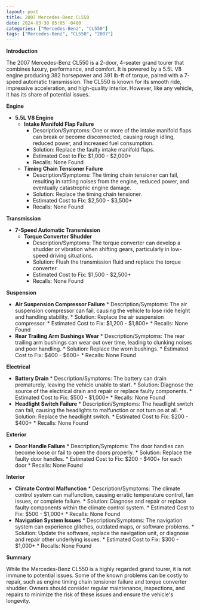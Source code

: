 ```yaml
---
layout: post
title: 2007 Mercedes-Benz CL550
date: 2024-03-30 05:05 -0400
categories: ["Mercedes-Benz", "CL550"]
tags: ["Mercedes-Benz", "CL550", "2007"]
---
```

**Introduction**

The 2007 Mercedes-Benz CL550 is a 2-door, 4-seater grand tourer that combines luxury, performance, and comfort. It is powered by a 5.5L V8 engine producing 382 horsepower and 391 lb-ft of torque, paired with a 7-speed automatic transmission. The CL550 is known for its smooth ride, impressive acceleration, and high-quality interior. However, like any vehicle, it has its share of potential issues.

**Engine**

* **5.5L V8 Engine**
    * **Intake Manifold Flap Failure**
        * Description/Symptoms: One or more of the intake manifold flaps can break or become disconnected, causing rough idling, reduced power, and increased fuel consumption.
        * Solution: Replace the faulty intake manifold flaps.
        * Estimated Cost to Fix: $1,000 - $2,000+
        * Recalls: None Found
    * **Timing Chain Tensioner Failure**
        * Description/Symptoms: The timing chain tensioner can fail, resulting in rattling noises from the engine, reduced power, and eventually catastrophic engine damage.
        * Solution: Replace the timing chain tensioner.
        * Estimated Cost to Fix: $2,500 - $3,500+
        * Recalls: None Found

**Transmission**

* **7-Speed Automatic Transmission**
    * **Torque Converter Shudder**
        * Description/Symptoms: The torque converter can develop a shudder or vibration when shifting gears, particularly in low-speed driving situations.
        * Solution: Flush the transmission fluid and replace the torque converter.
        * Estimated Cost to Fix: $1,500 - $2,500+
        * Recalls: None Found

**Suspension**

* **Air Suspension Compressor Failure**
        * Description/Symptoms: The air suspension compressor can fail, causing the vehicle to lose ride height and handling stability.
        * Solution: Replace the air suspension compressor.
        * Estimated Cost to Fix: $1,200 - $1,800+
        * Recalls: None Found
* **Rear Trailing Arm Bushings Wear**
        * Description/Symptoms: The rear trailing arm bushings can wear out over time, leading to clunking noises and poor handling.
        * Solution: Replace the worn bushings.
        * Estimated Cost to Fix: $400 - $600+
        * Recalls: None Found

**Electrical**

* **Battery Drain**
        * Description/Symptoms: The battery can drain prematurely, leaving the vehicle unable to start.
        * Solution: Diagnose the source of the electrical drain and repair or replace faulty components.
        * Estimated Cost to Fix: $500 - $1,000+
        * Recalls: None Found
* **Headlight Switch Failure**
        * Description/Symptoms: The headlight switch can fail, causing the headlights to malfunction or not turn on at all.
        * Solution: Replace the headlight switch.
        * Estimated Cost to Fix: $200 - $400+
        * Recalls: None Found

**Exterior**

* **Door Handle Failure**
        * Description/Symptoms: The door handles can become loose or fail to open the doors properly.
        * Solution: Replace the faulty door handles.
        * Estimated Cost to Fix: $200 - $400+ for each door
        * Recalls: None Found

**Interior**

* **Climate Control Malfunction**
        * Description/Symptoms: The climate control system can malfunction, causing erratic temperature control, fan issues, or complete failure.
        * Solution: Diagnose and repair or replace faulty components within the climate control system.
        * Estimated Cost to Fix: $500 - $1,000+
        * Recalls: None Found
* **Navigation System Issues**
        * Description/Symptoms: The navigation system can experience glitches, outdated maps, or software problems.
        * Solution: Update the software, replace the navigation unit, or diagnose and repair other underlying issues.
        * Estimated Cost to Fix: $300 - $1,000+
        * Recalls: None Found

**Summary**

While the Mercedes-Benz CL550 is a highly regarded grand tourer, it is not immune to potential issues. Some of the known problems can be costly to repair, such as engine timing chain tensioner failure and torque converter shudder. Owners should consider regular maintenance, inspections, and repairs to minimize the risk of these issues and ensure the vehicle's longevity.
